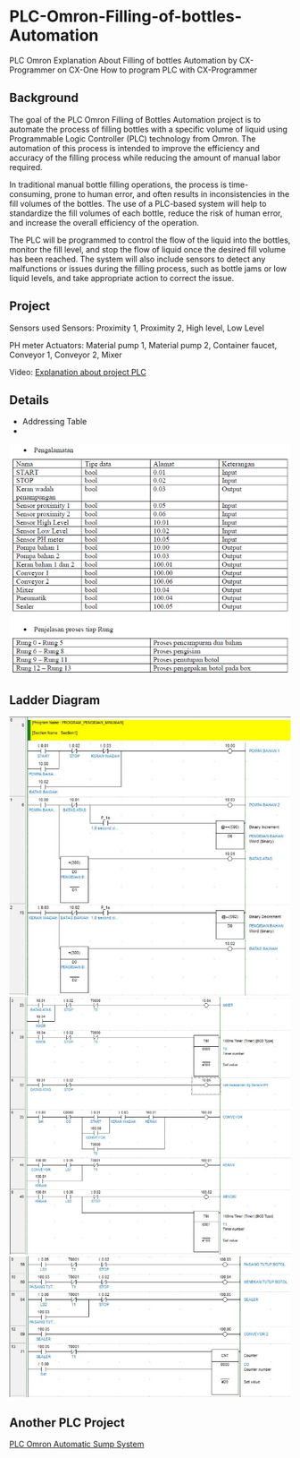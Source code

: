 # PLC-Omron-Filling-of-bottles-Automation
PLC Omron Explanation About Filling of bottles Automation by CX-Programmer on CX-One
How to program PLC with CX-Programmer 

## Background 

The goal of the PLC Omron Filling of Bottles Automation project is to automate the process of filling bottles with a specific volume of liquid using Programmable Logic Controller (PLC) technology from Omron. The automation of this process is intended to improve the efficiency and accuracy of the filling process while reducing the amount of manual labor required.

In traditional manual bottle filling operations, the process is time-consuming, prone to human error, and often results in inconsistencies in the fill volumes of the bottles. The use of a PLC-based system will help to standardize the fill volumes of each bottle, reduce the risk of human error, and increase the overall efficiency of the operation.

The PLC will be programmed to control the flow of the liquid into the bottles, monitor the fill level, and stop the flow of liquid once the desired fill volume has been reached. The system will also include sensors to detect any malfunctions or issues during the filling process, such as bottle jams or low liquid levels, and take appropriate action to correct the issue.

## Project

Sensors used Sensors: Proximity 1, Proximity 2, High level, Low Level

PH meter Actuators: Material pump 1, Material pump 2, Container faucet, Conveyor 1, Conveyor 2, Mixer

Video: [Explanation about project PLC](https://youtu.be/a6hl7-lfZ4Q) 

## Details
- Addressing Table
- 
![Tables](Table-of-Address.PNG)

## Ladder Diagram
![Program1](Program1.jpg)
![Program2](Program2.jpg)
![Program3](Program3.jpg)

## Another PLC Project
[PLC Omron Automatic Sump System](https://github.com/electricianinsomniac/PLC-Omron-Automatic-Sump-System)
